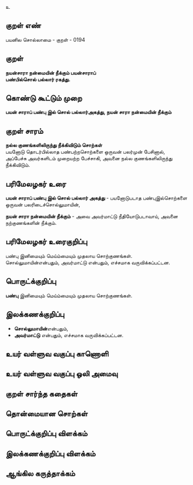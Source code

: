 உ

## குறள் எண் 

பயனில சொல்லாமை - குறள் - 0194  

## குறள் 

**நயன்சாரா நன்மையின் நீக்கும் பயன்சாராப்  
பண்பில்சொல் பல்லார் ரகத்து.** 

## கொண்டு கூட்டும் முறை

**பயன் சாராப் பண்பு இல் சொல் பல்லார்அகத்து, நயன் சாரா நன்மையின் நீக்கும்**

## குறள் சாரம் 

**நல்ல குணங்களிலிருந்து நீக்கிவிடும் சொற்கள்**  
பயனோடு தொடர்பில்லாத பண்பற்றசொற்களை ஒருவன் பலர்முன் பேசினால்,  
அப்பேச்சு அவர்களிடம் முறையற்ற பேச்சாகி, அவனை நல்ல குணங்களிலிருந்து நீக்கிவிடும்.  

## பரிமேலழகர் உரை

**பயன் சாராப் பண்பு இல் சொல் பல்லார் அகத்து** - பயனோடுபடாத பண்புஇல்சொற்களை ஒருவன் பலரிடைச்சொல்லுமாயின்,  

**நயன் சாரா நன்மையின் நீக்கும்** - அவை அவர்மாட்டு நீதியோடுபடாவாய், அவனை நற்குணங்களின் நீக்கும்.

## பரிமேலழகர் உரைகுறிப்பு   

பண்பு இனிமையும் மெய்ம்மையும் முதலாய சொற்குணங்கள்.  
சொல்லுமாயின்என்பதும், அவர்மாட்டு என்பதும், எச்சமாக வருவிக்கப்பட்டன.  

## பொருட்க்குறிப்பு 

**பண்பு** இனிமையும் மெய்ம்மையும் முதலாய சொற்குணங்கள்.    

## இலக்கணக்குறிப்பு  

* **சொல்லுமாயின்**என்பதும்,  
* **அவர்மாட்டு** என்பதும், எச்சமாக வருவிக்கப்பட்டன.  

## உயர் வள்ளுவ வகுப்பு காணொளி


## உயர் வள்ளுவ வகுப்பு ஒலி அமைவு 

 
## குறள் சார்ந்த கதைகள் 


## தொன்மையான சொற்கள்


## பொருட்க்குறிப்பு விளக்கம்


## இலக்கணக்குறிப்பு விளக்கம்


## ஆங்கில கருத்தாக்கம் 


